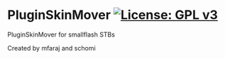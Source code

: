 PluginSkinMover [![License: GPL v3](https://img.shields.io/badge/License-GPLv3-blue.svg)](https://www.gnu.org/licenses/gpl-3.0)
===============
PluginSkinMover for smallflash STBs

Created by mfaraj and schomi
